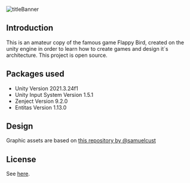 ![titleBanner](https://github.com/Kot-Alenya/Flappy-Bird/assets/98838657/49d01c38-a736-41fd-a364-1fa19fc80e09)

## Introduction
This is an amateur copy of the famous game Flappy Bird, created on the unity engine in order to learn how to create games and design it`s architecture. 
This project is open source.

## Packages used
 - Unity Version 2021.3.24f1
 - Unity Input System Version 1.5.1
 - Zenject Version 9.2.0
 - Entitas Version 1.13.0

## Design
Graphic assets are based on [this repository by @samuelcust](https://github.com/samuelcust/flappy-bird-assets)

## License
See [here](LICENSE.txt).
